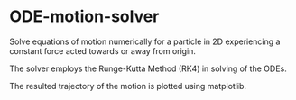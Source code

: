 # ODE-motion-solver
Solve equations of motion numerically for a particle in 2D experiencing a constant force acted towards or away from origin.

The solver employs the Runge-Kutta Method (RK4) in solving of the ODEs.

The resulted trajectory of the motion is plotted using matplotlib.
